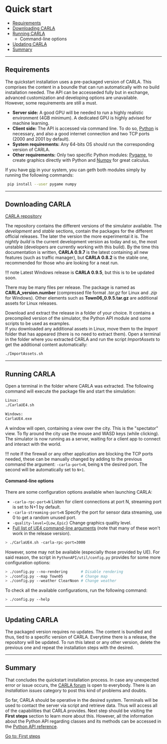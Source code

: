 # Quick start

  * [Requirements](#requirements)
  * [Downloading CARLA](#downloading-carla)
  * [Running CARLA](#running-carla)
	* Command-line options  
  * [Updating CARLA](#updating-carla)
  * [Summary](#summary)

---
## Requirements

The quickstart installation uses a pre-packaged version of CARLA. This comprises the content in a boundle that can run automatically with no build installation needed. The API can be accesseded fully but in exchange, advanced customization and developing options are unavailable.  
However, some requirements are still a must.  

  * __Server side:__ A good GPU will be needed to run a highly realistic environment (4GB minimum). A dedicated GPU is highly advised for machine learning. 
  * __Client side:__ The API is accessed via command line. To do so, [Python](https://www.python.org/downloads/) is necessary, and also a good internet connection and two TCP ports (2000 and 2001 by default). 
  * __System requirements:__ Any 64-bits OS should run the corresponding version of CARLA.
  * __Other requirements:__  Only two specific Python modules: [Pygame](https://www.pygame.org/download.shtml), to create graphics directly with Python and [Numpy](https://pypi.org/project/numpy/) for great calculus.  

If you have [pip](https://pip.pypa.io/en/stable/installing/) in your system, you can geth both modules simply by running the following commands: 
```sh
 pip install --user pygame numpy
```    
---
## Downloading CARLA

<div class="build-buttons">
<p>
<a href="https://github.com/carla-simulator/carla/blob/master/Docs/download.md" target="_blank" class="btn btn-neutral" title="Go to the latest CARLA release">
<span class="icon icon-github"></span> CARLA repository</a>
</p>
</div>

The repository contains the different versions of the simulator available. The _development_ and _stable_ sections, contain the packages for the different official releases. The later the version the more experimental it is. The _nightly build_ is the current development version as today and so, the most unstable (developers are currently working with this build). By the time this documentation is written, __CARLA 0.9.7__ is the latest containing all new features (such as traffic manager), but __CARLA 0.8.2__ is the stable one, recommended for those who are looking for a neat run.  

!!! note
    Latest Windows release is __CARLA 0.9.5__, but this is to be updated soon. 

There may be many files per release. The package is named as __CARLA_version.number__ (compressed file format _.tar.gz_ for Linux and _.zip_ for Windows). Other elements such as __Town06_0.9.5.tar.gz__ are additional assets for Linux releases.

Download and extract the release in a folder of your choice. It contains a precompiled version of the simulator, the Python API module and some scripts to be used as examples.  
If you downloaded any additional assets in Linux, move them to the _Import_ folder that has appeared (there is no need to extract them). Open a terminal in the folder where you extracted CARLA and run the script _ImportAssets_ to get the additional content automatically: 

```sh
./ImportAssets.sh
```

---
## Running CARLA

Open a terminal in the folder where CARLA was extracted. The following command will execute the package file and start the simulation:

```sh
Linux:
./CarlaUE4.sh

Windows:
CarlaUE4.exe
```

A window will open, containing a view over the city. This is the "spectator" view. To fly around the city use the mouse and WASD keys (while clicking). The simulator is now running as a server, waiting for a client app to connect and interact with the world.

!!! note
    If the firewall or any other application are blocking the TCP ports needed, these can be manually changed by adding to the previous command the argument: `-carla-port=N`, being `N` the desired port. The second will be automatically set to `N+1`.

#### Command-line options

There are some configuration options available when launching CARLA:  

  * `-carla-rpc-port=N` Listen for client connections at port N, streaming port is set to N+1 by default.
  * `-carla-streaming-port=N` Specify the port for sensor data streaming, use 0 to get a random unused port.
  * `-quality-level={Low,Epic}` Change graphics quality level.
  * [Full list of UE4 command-line arguments][ue4clilink] (note that many of these won't work in the release version).

[ue4clilink]: https://docs.unrealengine.com/en-US/Programming/Basics/CommandLineArguments
```sh
> ./CarlaUE4.sh -carla-rpc-port=3000
```
However, some may not be available (especially those provided by UE). For said reason, the script in `PythonAPI/util/config.py` provides for some more configuration options: 
```sh
> ./config.py --no-rendering      # Disable rendering
> ./config.py --map Town05        # Change map
> ./config.py --weather ClearNoon # Change weather
```

To check all the available configurations, run the following command:

```sh
> ./config.py --help
```

---
## Updating CARLA

The packaged version requires no updates. The content is bundled and thus, tied to a specific version of CARLA. Everytime there is a release, the repository will be updated. To run this latest or any other version, delete the previous one and repeat the installation steps with the desired. 

---
## Summary

That concludes the quickstart installation process. In case any unexpected error or issue occurs, the [CARLA forum](https://forum.carla.org/) is open to everybody. There is an _Installation issues_ category to post this kind of problems and doubts. 

So far, CARLA should be operative in the desired system. Terminals will be used to contact the server via script and retrieve data. Thus will access all of the capabilities that CARLA provides. Next step should be  visiting the __First steps__ section to learn more about this. However, all the information about the Python API regarding classes and its methods can be accessed in the [Python API reference](python_api.md).

<div class="build-buttons">
<p>
<a href="../core_concepts" target="_blank" class="btn btn-neutral" title="Go to first steps">
Go to: First steps</a>
</p>
</div>
